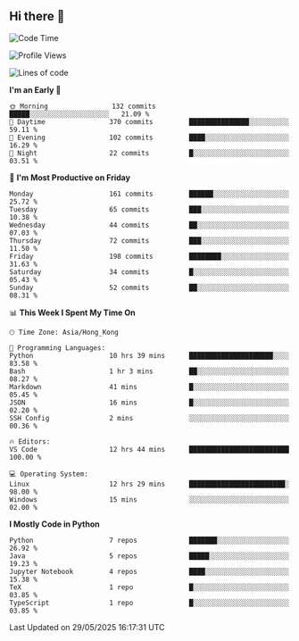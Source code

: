 ## Hi there 👋

<!--
**gessiegulugulu/gessiegulugulu** is a ✨ _special_ ✨ repository because its `README.md` (this file) appears on your GitHub profile.

Here are some ideas to get you started:

- 🔭 I’m currently working on ...
- 🌱 I’m currently learning ...
- 👯 I’m looking to collaborate on ...
- 🤔 I’m looking for help with ...
- 💬 Ask me about ...
- 📫 How to reach me: ...
- 😄 Pronouns: ...
- ⚡ Fun fact: ...
-->

<!--START_SECTION:waka-->
![Code Time](http://img.shields.io/badge/Code%20Time-426%20hrs%2046%20mins-blue)

![Profile Views](http://img.shields.io/badge/Profile%20Views-0-blue)

![Lines of code](https://img.shields.io/badge/From%20Hello%20World%20I%27ve%20Written-3.6%20million%20lines%20of%20code-blue)

**I'm an Early 🐤** 

```text
🌞 Morning                132 commits         █████░░░░░░░░░░░░░░░░░░░░   21.09 % 
🌆 Daytime                370 commits         ███████████████░░░░░░░░░░   59.11 % 
🌃 Evening                102 commits         ████░░░░░░░░░░░░░░░░░░░░░   16.29 % 
🌙 Night                  22 commits          █░░░░░░░░░░░░░░░░░░░░░░░░   03.51 % 
```
📅 **I'm Most Productive on Friday** 

```text
Monday                   161 commits         ██████░░░░░░░░░░░░░░░░░░░   25.72 % 
Tuesday                  65 commits          ███░░░░░░░░░░░░░░░░░░░░░░   10.38 % 
Wednesday                44 commits          ██░░░░░░░░░░░░░░░░░░░░░░░   07.03 % 
Thursday                 72 commits          ███░░░░░░░░░░░░░░░░░░░░░░   11.50 % 
Friday                   198 commits         ████████░░░░░░░░░░░░░░░░░   31.63 % 
Saturday                 34 commits          █░░░░░░░░░░░░░░░░░░░░░░░░   05.43 % 
Sunday                   52 commits          ██░░░░░░░░░░░░░░░░░░░░░░░   08.31 % 
```


📊 **This Week I Spent My Time On** 

```text
🕑︎ Time Zone: Asia/Hong_Kong

💬 Programming Languages: 
Python                   10 hrs 39 mins      █████████████████████░░░░   83.58 % 
Bash                     1 hr 3 mins         ██░░░░░░░░░░░░░░░░░░░░░░░   08.27 % 
Markdown                 41 mins             █░░░░░░░░░░░░░░░░░░░░░░░░   05.45 % 
JSON                     16 mins             █░░░░░░░░░░░░░░░░░░░░░░░░   02.20 % 
SSH Config               2 mins              ░░░░░░░░░░░░░░░░░░░░░░░░░   00.36 % 

🔥 Editors: 
VS Code                  12 hrs 44 mins      █████████████████████████   100.00 % 

💻 Operating System: 
Linux                    12 hrs 29 mins      ████████████████████████░   98.00 % 
Windows                  15 mins             ░░░░░░░░░░░░░░░░░░░░░░░░░   02.00 % 
```

**I Mostly Code in Python** 

```text
Python                   7 repos             ███████░░░░░░░░░░░░░░░░░░   26.92 % 
Java                     5 repos             █████░░░░░░░░░░░░░░░░░░░░   19.23 % 
Jupyter Notebook         4 repos             ████░░░░░░░░░░░░░░░░░░░░░   15.38 % 
TeX                      1 repo              █░░░░░░░░░░░░░░░░░░░░░░░░   03.85 % 
TypeScript               1 repo              █░░░░░░░░░░░░░░░░░░░░░░░░   03.85 % 
```




 Last Updated on 29/05/2025 16:17:31 UTC
<!--END_SECTION:waka-->
